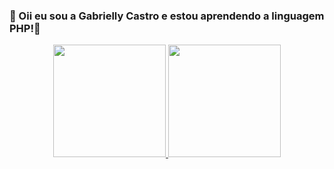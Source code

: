 ### 🌱 Oii eu sou a Gabrielly Castro e estou aprendendo a linguagem PHP!🌱

<div align="center">
  <a href="https://github.com/sterwinxs">
  <img height="180em" src="https://github-readme-stats.vercel.app/api?username=sterwinxs&show_icons=true&theme=dracula&include_all_commits=true&count_private=true"/>
  <img height="180em" src="https://github-readme-stats.vercel.app/api/top-langs/?username=sterwinxs&layout=compact&langs_count=7&theme=dracula"/>
</div>

